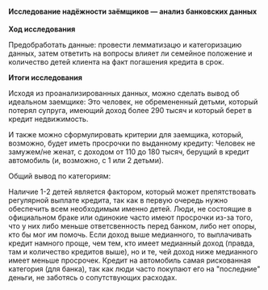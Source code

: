 #### Исследование надёжности заёмщиков — анализ банковских данных
**Ход исследования**

Предобработать данные: провести лемматизацю и категоризацию данных, затем ответить на вопросы влияет ли семейное положение и количество детей клиента на факт погашения кредита в срок. 
 
**Итоги исследования**

Исходя из проанализированных данных, можно сделать вывод об идеальном заемщике: Это человек, не обремененный детьми, который потерял супруга, имеющий доход более 290 тысяч и который берет в кредит недвижимость.

И также можно сформулировать критерии для заемщика, который, возможно, будет иметь просрочки по выданному кредиту: Человек не замужем/не женат, с доходом от 110 до 180 тысяч, берущий в кредит автомобиль (и, возможно, с 1 или 2 детьми).

Общий вывод по категориям:

Наличие 1-2 детей является фактором, который может препятствовать регулярной выплате кредита, так как в первую очередь нужно обеспечить всем необходимым именно детей.
Люди, не состоящие в официальном браке или одинокие часто имеют просрочки из-за того, что у них либо меньше ответсвенность перед банком, либо нет опоры, кто бы мог им помочь.
Если доход выше медианного, то выплачивать кредит намного проще, чем тем, кто имеет медианный доход (правда, там и количество кредитов выше), но и те, чей доход ниже медианного имеет меньше просрочек.
Кредит на автомобиль самая рискованная категория (для банка), так как люди часто покупают его на "последние" деньги, не заботясь о сопутствующих расходах.
